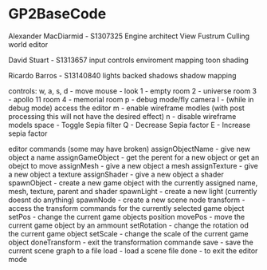 GP2BaseCode
===========

Alexander MacDiarmid - S1307325
	Engine architect
	View Fustrum Culling
	world editor
	
David Stuart - S1313657
	input controls
	enviroment mapping 
	toon shading
	
Ricardo Barros - S13140840
	lights 
	backed shadows 
	shadow mapping 
	
controls:
	w, a, s, d - move 
	mouse - look 
	1 - empty room
	2 - universe room 
	3 - apollo 11 room 
	4 - memorial room
	p - debug mode/fly camera
	l - (while in debug mode) access the editor 
	m - enable wireframe modles (with post processing this will not have the desired effect)
	n - disable wireframe models
	space - Toggle Sepia filter
	Q - Decrease Sepia factor
	E - Increase sepia factor
	
editor commands (some may have broken)
	assignObjectName - give new object a name
	assignGameObject - get the perent for a new object or get an obejct to move 
	assignMesh - give a new object a mesh
	assignTexture - give a new object a texture
	assignShader - give a new object a shader
	spawnObject - create a new game object with the currently assigned name, mesh, texture, parent and shader
	spawnLight - create a new light (currently doesnt do anything)
	spawnNode - create a new scene node 
	transform - access the transform commands for the currently selected game object 
	setPos - change the current game objects position 
	movePos - move the current game object by an ammount 
	setRotation - change the rotation od the current game object 
	setScale - change the scale of the current game object
	doneTransform - exit the transformation commande 
	save - save the current scene graph to a file 
	load - load a scene file 
	done - to exit the editor mode